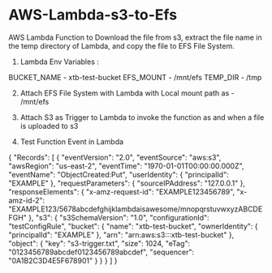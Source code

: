 # AWS-Lambda-s3-to-Efs
AWS Lambda Function to Download the file from s3, extract the file name in the temp directory of Lambda, and copy the file to EFS File System.


1. Lambda Env Variables :

BUCKET_NAME	- xtb-test-bucket
EFS_MOUNT	-   /mnt/efs
TEMP_DIR	-   /tmp

2. Attach EFS File System with Lambda with Local mount path as - /mnt/efs

3. Attach S3 as Trigger to Lambda to invoke the function as and when a file is uploaded to s3

4. Test Function Event in Lambda 

{
  "Records": [
    {
      "eventVersion": "2.0",
      "eventSource": "aws:s3",
      "awsRegion": "us-east-2",
      "eventTime": "1970-01-01T00:00:00.000Z",
      "eventName": "ObjectCreated:Put",
      "userIdentity": {
        "principalId": "EXAMPLE"
      },
      "requestParameters": {
        "sourceIPAddress": "127.0.0.1"
      },
      "responseElements": {
        "x-amz-request-id": "EXAMPLE123456789",
        "x-amz-id-2": "EXAMPLE123/5678abcdefghijklambdaisawesome/mnopqrstuvwxyzABCDEFGH"
      },
      "s3": {
        "s3SchemaVersion": "1.0",
        "configurationId": "testConfigRule",
        "bucket": {
          "name": "xtb-test-bucket",
          "ownerIdentity": {
            "principalId": "EXAMPLE"
          },
          "arn": "arn:aws:s3:::xtb-test-bucket"
        },
        "object": {
          "key": "s3-trigger.txt",
          "size": 1024,
          "eTag": "0123456789abcdef0123456789abcdef",
          "sequencer": "0A1B2C3D4E5F678901"
        }
      }
    }
  ]
}
